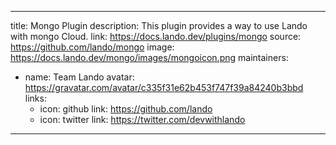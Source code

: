 
---
title: Mongo Plugin
description: This plugin provides a way to use Lando with mongo Cloud.
link: https://docs.lando.dev/plugins/mongo
source: https://github.com/lando/mongo
image: https://docs.lando.dev/mongo/images/mongoicon.png
maintainers:
  - name: Team Lando
    avatar: https://gravatar.com/avatar/c335f31e62b453f747f39a84240b3bbd
    links:
      - icon: github
        link: https://github.com/lando
      - icon: twitter
        link: https://twitter.com/devwithlando
---


